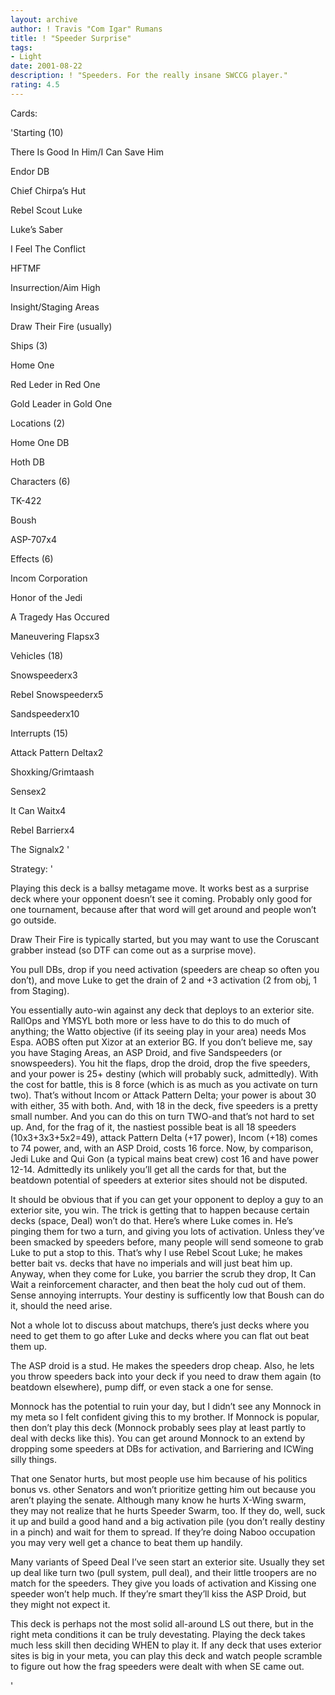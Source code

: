 ```yaml
---
layout: archive
author: ! Travis "Com Igar" Rumans
title: ! "Speeder Surprise"
tags:
- Light
date: 2001-08-22
description: ! "Speeders. For the really insane SWCCG player."
rating: 4.5
---
```

Cards: 

'Starting (10)

There Is Good In Him/I Can Save Him

Endor DB

Chief Chirpa’s Hut

Rebel Scout Luke

Luke’s Saber

I Feel The Conflict

HFTMF

Insurrection/Aim High

Insight/Staging Areas

Draw Their Fire (usually)


Ships (3)

Home One

Red Leder in Red One

Gold Leader in Gold One


Locations (2)

Home One DB

Hoth DB


Characters (6)

TK-422

Boush

ASP-707x4


Effects (6)

Incom Corporation

Honor of the Jedi

A Tragedy Has Occured

Maneuvering Flapsx3


Vehicles (18)

Snowspeederx3

Rebel Snowspeederx5

Sandspeederx10


Interrupts (15)

Attack Pattern Deltax2

Shoxking/Grimtaash

Sensex2

It Can Waitx4

Rebel Barrierx4

The Signalx2 '

Strategy: '

Playing this deck is a ballsy metagame move. It works best as a surprise deck where your opponent doesn’t see it coming. Probably only good for one tournament, because after that word will get around and people won’t go outside.


Draw Their Fire is typically started, but you may want to use the Coruscant grabber instead (so DTF can come out as a surprise move).


You pull DBs, drop if you need activation (speeders are cheap so often you don’t), and move Luke to get the drain of 2 and +3 activation (2 from obj, 1 from Staging). 


You essentially auto-win against any deck that deploys to an exterior site. RallOps and YMSYL both more or less have to do this to do much of anything; the Watto objective (if its seeing play in your area) needs Mos Espa. AOBS often put Xizor at an exterior BG. If you don’t believe me, say you have Staging Areas, an ASP Droid, and five Sandspeeders (or snowspeeders). You hit the flaps, drop the droid, drop the five speeders, and your power is 25+ destiny (which will probably suck, admittedly). With the cost for battle, this is 8 force (which is as much as you activate on turn two). That’s without Incom or Attack Pattern Delta; your power is about 30 with either, 35 with both. And, with 18 in the deck, five speeders is a pretty small number. And you can do this on turn TWO-and that’s not hard to set up. And, for the frag of it, the nastiest possible beat is all 18 speeders (10x3+3x3+5x2=49), attack Pattern Delta (+17 power), Incom (+18) comes to 74 power, and, with an ASP Droid, costs 16 force. Now, by comparison, Jedi Luke and Qui Gon (a typical mains beat crew) cost 16 and have power 12-14. Admittedly its unlikely you’ll get all the cards for that, but the beatdown potential of speeders at exterior sites should not be disputed.


It should be obvious that if you can get your opponent to deploy a guy to an exterior site, you win. The trick is getting that to happen because certain decks (space, Deal) won’t do that. Here’s where Luke comes in. He’s pinging them for two a turn, and giving you lots of activation. Unless they’ve been smacked by speeders before, many people will send someone to grab Luke to put a stop to this. That’s why I use Rebel Scout Luke; he makes better bait vs. decks that have no imperials and will just beat him up. Anyway, when they come for Luke, you barrier the scrub they drop, It Can Wait a reinforcement character, and then beat the holy cud out of them. Sense annoying interrupts. Your destiny is sufficently low that Boush can do it, should the need arise.


Not a whole lot to discuss about matchups, there’s just decks where you need to get them to go after Luke and decks where you can flat out beat them up. 


The ASP droid is a stud. He makes the speeders drop cheap. Also, he lets you throw speeders back into your deck if you need to draw them again (to beatdown elsewhere), pump diff, or even stack a one for sense.


Monnock has the potential to ruin your day, but I didn’t see any Monnock in my meta so I felt confident giving this to my brother. If Monnock is popular, then don’t play this deck (Monnock probably sees play at least partly to deal with decks like this). You can get around Monnock to an extend by dropping some speeders at DBs for activation, and Barriering and ICWing silly things.


That one Senator hurts, but most people use him because of his politics bonus vs. other Senators and won’t prioritize getting him out because you aren’t playing the senate. Although many know he hurts X-Wing swarm, they may not realize that he hurts Speeder Swarm, too. If they do, well, suck it up and build a good hand and a big activation pile (you don’t really destiny in a pinch) and wait for them to spread. If they’re doing Naboo occupation you may very well get a chance to beat them up handily.


Many variants of Speed Deal I’ve seen start an exterior site. Usually they set up deal like turn two (pull system, pull deal), and their little troopers are no match for the speeders. They give you loads of activation and Kissing one speeder won’t help much. If they’re smart they’ll kiss the ASP Droid, but they might not expect it.


This deck is perhaps not the most solid all-around LS out there, but in the right meta conditions it can be truly devestating. Playing the deck takes much less skill then deciding WHEN to play it. If any deck that uses exterior sites is big in your meta, you can play this deck and watch people scramble to figure out how the frag speeders were dealt with when SE came out.

'